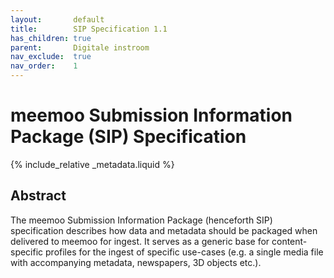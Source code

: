 ```yaml
---
layout:       default
title:        SIP Specification 1.1
has_children: true
parent:       Digitale instroom
nav_exclude:  true
nav_order:    1
---
```

# meemoo Submission Information Package (SIP) Specification

{% include_relative _metadata.liquid  %}

## Abstract

The meemoo Submission Information Package (henceforth SIP) specification describes how data and metadata should be packaged when delivered to meemoo for ingest.
It serves as a generic base for content-specific profiles for the ingest of specific use-cases (e.g. a single media file with accompanying metadata, newspapers, 3D objects etc.).
